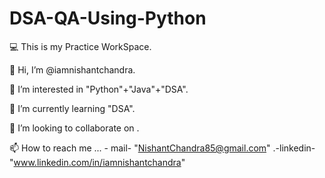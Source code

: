 # DSA-QA-Using-Python 
:computer: This is my Practice WorkSpace.

👋 Hi, I’m @iamnishantchandra.

👀 I’m interested in "Python"+"Java"+"DSA".

🌱 I’m currently learning "DSA".

💞️ I’m looking to collaborate on .

📫 How to reach me ... - mail- "NishantChandra85@gmail.com" .-linkedin- "www.linkedin.com/in/iamnishantchandra"

